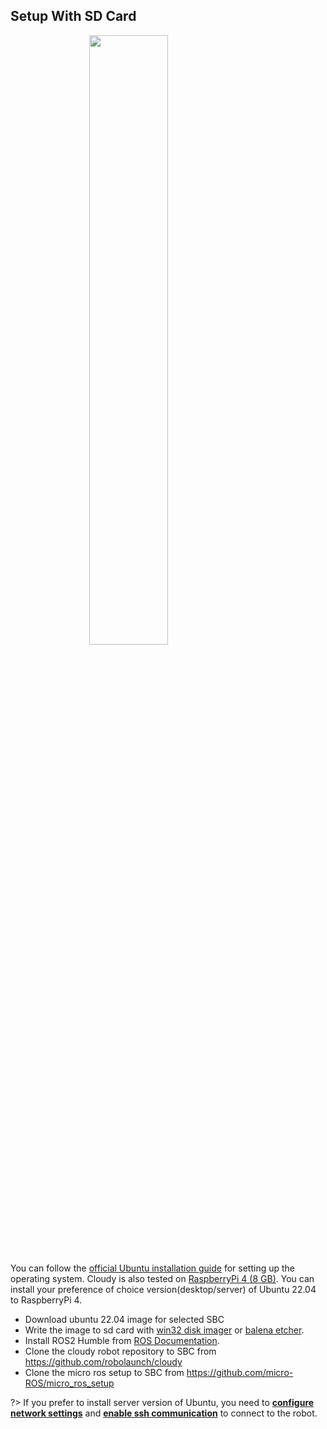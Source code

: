 ## **Setup With SD Card**

<img style="width:50%; margin-left:auto; margin-right:auto; display:block" src="https://www.raspberrypi.org/app/uploads/2020/03/RPI_intro-e1583228263677.png"/>

You can follow the [official Ubuntu installation guide](https://releases.ubuntu.com/22.04/) for setting up the operating system.
Cloudy is also tested on [RaspberryPi 4 (8 GB)](https://www.raspberrypi.com/products/raspberry-pi-4-model-b/). You can install your preference of choice version(desktop/server) of Ubuntu 22.04 to RaspberryPi 4. 

* Download ubuntu 22.04 image for selected SBC
* Write the image to sd card with <a href="https://win32diskimager.org/">win32 disk imager</a> or <a href="https://www.balena.io/etcher">balena etcher</a>.
* Install ROS2 Humble from <a href="https://docs.ros.org/en/humble/index.html">ROS Documentation</a>.
* Clone the cloudy robot repository to SBC from https://github.com/robolaunch/cloudy
* Clone the micro ros setup to SBC from https://github.com/micro-ROS/micro_ros_setup


?> If you prefer to install server version of Ubuntu, you need to [**configure network settings**](https://linuxhint.com/ubuntu-22-04-network-configuration/) and [**enable ssh communication**](https://linuxhint.com/enable-use-ssh-ubuntu/) to connect to the robot.


